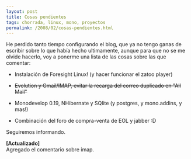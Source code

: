 ```yaml
---
layout: post
title: Cosas pendientes
tags: chorrada, linux, mono, proyectos
permalink: /2008/02/cosas-pendientes.html
---
```


He perdido tanto tiempo configurando el blog, que ya no tengo ganas de escribir sobre lo que había hecho ultimamente, aunque para que no se me olvide hacerlo, voy a ponerme una lista de las cosas sobre las que comentar:  

*   Instalación de Foresight Linux! (y hacer funcionar el zatoo player)
*   <s>Evolution y Gmail/IMAP, evitar la recarga del correo duplicado en "All Mail"</s>  

*   Monodevelop 0.19, NHibernate y SQlite (y postgres, y mono.addins, y mas!)
*   Combinación del foro de compra-venta de EOL y jabber :D

Seguiremos informando.  

**[Actualizado]**  
Agregado el comentario sobre imap.
